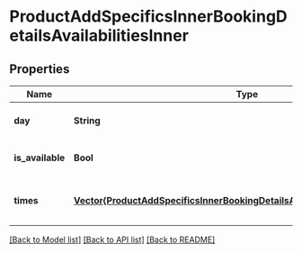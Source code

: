# ProductAddSpecificsInnerBookingDetailsAvailabilitiesInner


## Properties
Name | Type | Description | Notes
------------ | ------------- | ------------- | -------------
**day** | **String** |  | [default to nothing]
**is_available** | **Bool** |  | [optional] [default to true]
**times** | [**Vector{ProductAddSpecificsInnerBookingDetailsAvailabilitiesInnerTimesInner}**](ProductAddSpecificsInnerBookingDetailsAvailabilitiesInnerTimesInner.md) |  | [optional] [default to nothing]


[[Back to Model list]](../README.md#models) [[Back to API list]](../README.md#api-endpoints) [[Back to README]](../README.md)


